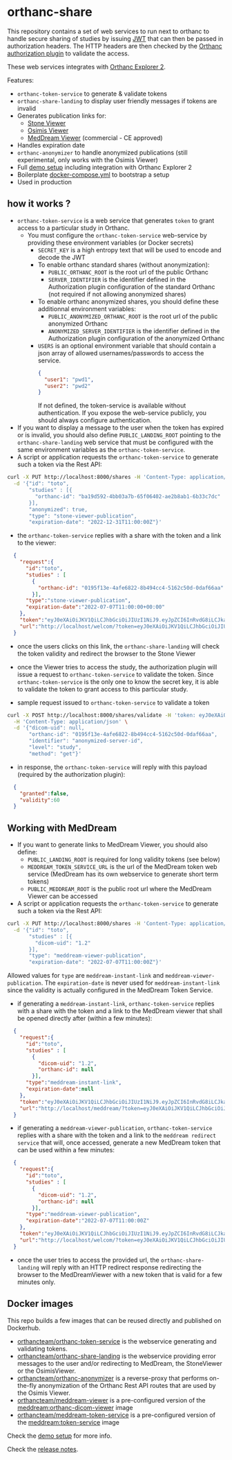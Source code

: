 # orthanc-share

This repository contains a set of web services to run next to orthanc to handle secure sharing of studies by issuing [JWT](https://jwt.io/) that can then be passed
in authorization headers.  The HTTP headers are then checked by the [Orthanc authorization plugin](https://book.orthanc-server.com/plugins/authorization.html) to validate the access.

These web services integrates with [Orthanc Explorer 2](https://book.orthanc-server.com/plugins/orthanc-explorer-2.html).

Features:
- `orthanc-token-service` to generate & validate tokens
- `orthanc-share-landing` to display user friendly messages if tokens are invalid
- Generates publication links for:
  - [Stone Viewer](https://www.orthanc-server.com/static.php?page=stone-web-viewer)
  - [Osimis Viewer](https://book.orthanc-server.com/plugins/osimis-webviewer.html)
  - [MedDream Viewer](https://www.softneta.com/online-dicom-viewer/) (commercial - CE approved)
- Handles expiration date
- `orthanc-anonymizer` to handle anonymized publications (still experimental, only works with the Osimis Viewer)
- Full [demo setup](./demo-setup) including integration with Orthanc Explorer 2
- Boilerplate [docker-compose.yml](minimal-setup/docker-compose.yml) to bootstrap a setup
- Used in production


## how it works ?

- `orthanc-token-service` is a web service that generates `token` to grant access to a particular study in Orthanc.
  - You must configure the `orthanc-token-service` web-service by providing these environment variables (or Docker secrets)
    - `SECRET_KEY` is a high entropy text that will be used to encode and decode the JWT
    - To enable orthanc standard shares (without anonymization):
      - `PUBLIC_ORTHANC_ROOT` is the root url of the public Orthanc
      - `SERVER_IDENTIFIER` is the identifier defined in the Authorization plugin configuration of the standard Orthanc (not required if not allowing anonymized shares)
    - To enable orthanc anonymized shares, you should define these additionnal environment variables:
      - `PUBLIC_ANONYMIZED_ORTHANC_ROOT` is the root url of the public anonymized Orthanc
      - `ANONYMIZED_SERVER_IDENTIFIER` is the identifier defined in the Authorization plugin configuration of the anonymized Orthanc
    - `USERS` is an optional environment variable that should contain a json array of allowed usernames/passwords to access the service.
      ```json
      {
        "user1": "pwd1",
        "user2": "pwd2"
      }
      ```
      If not defined, the token-service is available without authentication.  If you expose the web-service publicly, you should always configure authentication.
- If you want to display a message to the user when the token has expired or is invalid, you should also define 
  `PUBLIC_LANDING_ROOT` pointing to the `orthanc-share-landing` web service that must be configured with the same
  environment variables as the `orthanc-token-service`.
- A script or application requests the `orthanc-token-service` to generate such a token via the Rest API:
```bash
curl -X PUT http://localhost:8000/shares -H 'Content-Type: application/json' \
  -d '{"id": "toto",
       "studies" : [{
         "orthanc-id": "ba19d592-4bb03a7b-65f06402-ae2b8ab1-6b33c7dc"
       }],
       "anonymized": true, 
       "type": "stone-viewer-publication", 
       "expiration-date": "2022-12-31T11:00:00Z"}'
```
- the `orthanc-token-service` replies with a share with the token and a link to the viewer:
```json
  {
    "request":{
      "id":"toto",
      "studies" : [
        {
          "orthanc-id": "0195f13e-4afe6822-8b494cc4-5162c50d-0daf66aa"
        }],  
      "type":"stone-viewer-publication",
      "expiration-date":"2022-07-07T11:00:00+00:00"
    },
    "token":"eyJ0eXAiOiJKV1QiLCJhbGciOiJIUzI1NiJ9.eyJpZCI6InRvdG8iLCJkaWNvbV91aWQiOiIxLjIiLCJvcnRoYW5jX2lkIjoiMDE5NWYxM2UtNGFmZTY4MjItOGI0OTRjYzQtNTE2MmM1MGQtMGRhZjY2YWEiLCJ0eXBlIjoib3NpbWlzLXZpZXdlci1wdWJsaWNhdGlvbiIsImV4cGlyYXRpb25fZGF0ZSI6IjIwMjItMDctMDdUMTE6MDA6MDArMDA6MDAifQ.8mzvYXCrjhM8OWPhu5HQJbEtCO9y6XyFqV-Ak1n-9Tw",
    "url":"http://localhost/welcom/?token=eyJ0eXAiOiJKV1QiLCJhbGciOiJIUzI1NiJ9.eyJpZCI6InRvdG8iLCJkaWNvbV91aWQiOiIxLjIiLCJvcnRoYW5jX2lkIjoiMDE5NWYxM2UtNGFmZTY4MjItOGI0OTRjYzQtNTE2MmM1MGQtMGRhZjY2YWEiLCJ0eXBlIjoib3NpbWlzLXZpZXdlci1wdWJsaWNhdGlvbiIsImV4cGlyYXRpb25fZGF0ZSI6IjIwMjItMDctMDdUMTE6MDA6MDArMDA6MDAifQ.8mzvYXCrjhM8OWPhu5HQJbEtCO9y6XyFqV-Ak1n-9Tw"
  }
```
- once the users clicks on this link, the `orthanc-share-landing` will check the token validity and redirect the browser
  to the Stone Viewer
- once the Viewer tries to access the study, the authorization plugin will issue a request to `orthanc-token-service` to validate the token.
  Since `orthanc-token-service` is the only one to know the secret key, it is able to validate the token to grant access to this particular study.

- sample request issued to `orthanc-token-service` to validate a token
```bash
curl -X POST http://localhost:8000/shares/validate -H 'token: eyJ0eXAiOiJKV1QiLCJhbGciOiJIUzI1NiJ9.eyJpZCI6InRvdG8iLCJkaWNvbV91aWQiOiIxLjIiLCJvcnRoYW5jX2lkIjoiMDE5NWYxM2UtNGFmZTY4MjItOGI0OTRjYzQtNTE2MmM1MGQtMGRhZjY2YWEiLCJhbm9ueW1pemVkIjp0cnVlLCJ0eXBlIjoib3NpbWlzLXZpZXdlci1wdWJsaWNhdGlvbiIsImV4cGlyYXRpb25fZGF0ZSI6IjIwMjItMTItMzFUMTE6MDA6MDArMDA6MDAifQ.vQPmlhoVQHUlbXg-JGenBIGQbNU0DhWXJPMdCMzBTFg' \
  -H 'Content-Type: application/json' \
  -d '{"dicom-uid": null, 
       "orthanc-id": "0195f13e-4afe6822-8b494cc4-5162c50d-0daf66aa",
       "identifier": "anonymized-server-id", 
       "level": "study", 
       "method": "get"}'
```
- in response, the `orthanc-token-service` will reply with this payload (required by the authorization plugin):
```json
  {
    "granted":false,
    "validity":60
  }
```

## Working with MedDream

- If you want to generate links to MedDream Viewer, you should also define:
  - `PUBLIC_LANDING_ROOT` is required for long validity tokens (see below) 
  - `MEDDREAM_TOKEN_SERVICE_URL` is the url of the MedDream token web service (MedDream has its own webservice to generate short term tokens)
  - `PUBLIC_MEDDREAM_ROOT` is the public root url where the MedDream Viewer can be accessed 
- A script or application requests the `orthanc-token-service` to generate such a token via the Rest API:
```bash
curl -X PUT http://localhost:8000/shares -H 'Content-Type: application/json' \
  -d '{"id": "toto",
       "studies" : [{
         "dicom-uid": "1.2"
       }],
       "type": "meddream-viewer-publication", 
       "expiration-date": "2022-07-07T11:00:00Z"}'
```
  Allowed values for `type` are `meddream-instant-link` and `meddream-viewer-publication`.  The `expiration-date` is 
  never used for `meddream-instant-link` since the validity is actually configured in the MedDream Token Service.
- if generating a `meddream-instant-link`, `orthanc-token-service` replies with a share with the token and a link to the 
  MedDream viewer that shall be opened directly after (within a few minutes):
```json
  {
    "request":{
      "id":"toto",
      "studies" : [
        {
          "dicom-uid": "1.2",
          "orthanc-id": null
        }],  
      "type":"meddream-instant-link",
      "expiration-date":null
    },
    "token":"eyJ0eXAiOiJKV1QiLCJhbGciOiJIUzI1NiJ9.eyJpZCI6InRvdG8iLCJkaWNvbV91aWQiOiIxLjIiLCJvcnRoYW5jX2lkIjoiMDE5NWYxM2UtNGFmZTY4MjItOGI0OTRjYzQtNTE2MmM1MGQtMGRhZjY2YWEiLCJ0eXBlIjoib3NpbWlzLXZpZXdlci1wdWJsaWNhdGlvbiIsImV4cGlyYXRpb25fZGF0ZSI6IjIwMjItMDctMDdUMTE6MDA6MDArMDA6MDAifQ.8mzvYXCrjhM8OWPhu5HQJbEtCO9y6XyFqV-Ak1n-9Tw",
    "url":"http://localhost/meddream/?token=eyJ0eXAiOiJKV1QiLCJhbGciOiJIUzI1NiJ9.eyJpZCI6InRvdG8iLCJkaWNvbV91aWQiOiIxLjIiLCJvcnRoYW5jX2lkIjoiMDE5NWYxM2UtNGFmZTY4MjItOGI0OTRjYzQtNTE2MmM1MGQtMGRhZjY2YWEiLCJ0eXBlIjoib3NpbWlzLXZpZXdlci1wdWJsaWNhdGlvbiIsImV4cGlyYXRpb25fZGF0ZSI6IjIwMjItMDctMDdUMTE6MDA6MDArMDA6MDAifQ.8mzvYXCrjhM8OWPhu5HQJbEtCO9y6XyFqV-Ak1n-9Tw"
  }
```
- if generating a `meddream-viewer-publication`, `orthanc-token-service` replies with a share with the token and a link to the `meddream redirect service` that will, once accessed, generate a new MedDream token that can be used within a few minutes:
```json
  {
    "request":{
      "id":"toto",
      "studies" : [
        {
          "dicom-uid": "1.2",
          "orthanc-id": null
        }],  
      "type":"meddream-viewer-publication",
      "expiration-date":"2022-07-07T11:00:00Z"
    },
    "token":"eyJ0eXAiOiJKV1QiLCJhbGciOiJIUzI1NiJ9.eyJpZCI6InRvdG8iLCJkaWNvbV91aWQiOiIxLjIiLCJvcnRoYW5jX2lkIjoiMDE5NWYxM2UtNGFmZTY4MjItOGI0OTRjYzQtNTE2MmM1MGQtMGRhZjY2YWEiLCJ0eXBlIjoib3NpbWlzLXZpZXdlci1wdWJsaWNhdGlvbiIsImV4cGlyYXRpb25fZGF0ZSI6IjIwMjItMDctMDdUMTE6MDA6MDArMDA6MDAifQ.8mzvYXCrjhM8OWPhu5HQJbEtCO9y6XyFqV-Ak1n-9Tw",
    "url":"http://localhost/welcom/?token=eyJ0eXAiOiJKV1QiLCJhbGciOiJIUzI1NiJ9.eyJpZCI6InRvdG8iLCJkaWNvbV91aWQiOiIxLjIiLCJvcnRoYW5jX2lkIjoiMDE5NWYxM2UtNGFmZTY4MjItOGI0OTRjYzQtNTE2MmM1MGQtMGRhZjY2YWEiLCJ0eXBlIjoib3NpbWlzLXZpZXdlci1wdWJsaWNhdGlvbiIsImV4cGlyYXRpb25fZGF0ZSI6IjIwMjItMDctMDdUMTE6MDA6MDArMDA6MDAifQ.8mzvYXCrjhM8OWPhu5HQJbEtCO9y6XyFqV-Ak1n-9Tw"
  }
```
- once the user tries to access the provided url, the `orthanc-share-landing` will reply with an HTTP redirect response redirecting the browser to the MedDreamViewer with a new token that is valid for a few minutes only.


## Docker images

This repo builds a few images that can be reused directly and published on Dockerhub.

- [orthancteam/orthanc-token-service](https://hub.docker.com/repository/docker/orthancteam/orthanc-token-service) is the webservice generating and validating tokens.
- [orthancteam/orthanc-share-landing](https://hub.docker.com/repository/docker/orthancteam/orthanc-share-landing) is the webservice providing error messages to the user and/or redirecting to MedDream, the StoneViewer or the OsimisViewer.
- [orthancteam/orthanc-anonymizer](https://hub.docker.com/repository/docker/orthancteam/orthanc-anonymizer) is a reverse-proxy that performs on-the-fly anonymization of the Orthanc Rest API routes that are used by the Osimis Viewer.
- [orthancteam/meddream-viewer](https://hub.docker.com/repository/docker/orthancteam/meddream-viewer) is a pre-configured version of the [meddream:orthanc-dicom-viewer](https://hub.docker.com/r/meddream/orthanc-dicom-viewer) image
- [orthancteam/meddream-token-service](https://hub.docker.com/repository/docker/orthancteam/meddream-token-service) is a pre-configured version of the [meddream:token-service](https://hub.docker.com/r/meddream/token-service) image

Check the [demo setup](./demo-setup/) for more info.

Check the [release notes](release-notes.md).
